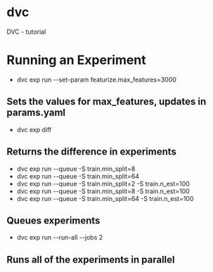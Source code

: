# dvc
DVC - tutorial










# Running an Experiment
- dvc exp run --set-param featurize.max_features=3000 
## Sets the values for max_features, updates in params.yaml
- dvc exp diff
## Returns the difference in experiments
- dvc exp run --queue -S train.min_split=8
- dvc exp run --queue -S train.min_split=64
- dvc exp run --queue -S train.min_split=2 -S train.n_est=100
- dvc exp run --queue -S train.min_split=8 -S train.n_est=100
- dvc exp run --queue -S train.min_split=64 -S train.n_est=100
## Queues experiments
- dvc exp run --run-all --jobs 2
## Runs all of the experiments in parallel